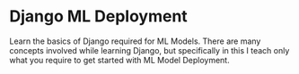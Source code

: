 # Django ML Deployment

Learn the basics of Django required for ML Models. There are many concepts involved while learning Django, but specifically in this  I teach
only what you require to get started with ML Model Deployment.


